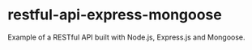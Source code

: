 # restful-api-express-mongoose
Example of a RESTful API built with Node.js, Express.js and Mongoose.
